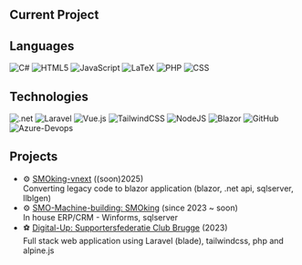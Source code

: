 ## Current Project

## Languages

![C#](https://img.shields.io/badge/c%23-%23239120.svg?logo=c-sharp&logoColor=white)
![HTML5](https://img.shields.io/badge/html5-%23E34F26.svg?logo=html5&logoColor=white)
![JavaScript](https://img.shields.io/badge/javascript-%23323330.svg?logo=javascript&logoColor=%23F7DF1E)
![LaTeX](https://img.shields.io/badge/latex-%23008080.svg?logo=latex&logoColor=white)
![PHP](https://img.shields.io/badge/php-%23777BB4.svg?logo=php&logoColor=white)
![CSS](https://img.shields.io/badge/css-%230072C6.svg?logo=css&logoColor=white)

## Technologies

![.net](https://img.shields.io/badge/.net-5C2D91?logo=.net&logoColor=white)
![Laravel](https://img.shields.io/badge/laravel-%23FF2D20.svg?logo=laravel&logoColor=white)
![Vue.js](https://img.shields.io/badge/vuejs-%2335495e.svg?logo=vuedotjs&logoColor=%234FC08D)
![TailwindCSS](https://img.shields.io/badge/tailwindcss-%2338B2AC.svg?logo=tailwind-css&logoColor=white)
![NodeJS](https://img.shields.io/badge/node.js-6DA55F?logo=node.js&logoColor=white)
![Blazor](https://img.shields.io/badge/blazor-5C2D91?logo=blazor&logoColor=white)
![GitHub](https://img.shields.io/badge/github-%23121011.svg?logo=github&logoColor=white)
![Azure-Devops](https://img.shields.io/badge/azure.devops-%230072C6.svg?logo=azure-devops&logoColor=white)

## Projects
- ⚙️ [SMOking-vnext](https://smo.be) ((soon)2025)
<br/>Converting legacy code to blazor application (blazor, .net api, sqlserver, llblgen)
- ⚙️ [SMO-Machine-building: SMOking](https://smo.be) (since 2023 ~ soon)
<br/>In house ERP/CRM - Winforms, sqlserver
- ⚽ [Digital-Up: Supportersfederatie Club Brugge](https://supportersfederatie.be) (2023)
<br/>Full stack web application using Laravel (blade), tailwindcss, php and alpine.js
